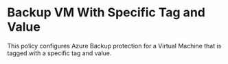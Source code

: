 # Backup VM With Specific Tag and Value

This policy configures Azure Backup protection for a Virtual Machine that is tagged with a specific tag and value.